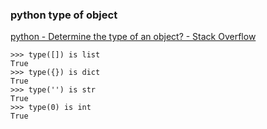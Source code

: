 ### python type of object


[python - Determine the type of an object? - Stack Overflow](https://stackoverflow.com/questions/2225038/determine-the-type-of-an-object "python - Determine the type of an object? - Stack Overflow")


 

```
>>> type([]) is list
True
>>> type({}) is dict
True
>>> type('') is str
True
>>> type(0) is int
True

```
